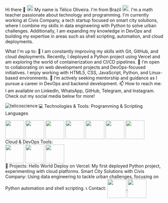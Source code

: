 Hi there 👋 <img src="https://www.kindpng.com/picc/m/130-1309274_br-brazil-flag-icon-brasil-flag-hd-png.png" height=20>
My name is Télico Oliveira. I'm from Brazil <img src="https://www.kindpng.com/picc/m/130-1309274_br-brazil-flag-icon-brasil-flag-hd-png.png" height=20>. I'm a math teacher passionate about technology and programming. I'm currently working at Civis Company, a tech startup focused on smart city solutions, where I combine my skills in data engineering with Python to solve urban challenges. Additionally, I am expanding my knowledge in DevOps and building my expertise in areas such as shell scripting, automation, and cloud deployments.

What I'm up to:
🌱 I am constantly improving my skills with Git, GitHub, and cloud deployments. Recently, I deployed a Python project using Vercel and am exploring the world of containerization and CI/CD pipelines.
👯 I’m open to collaborating on web development projects and DevOps-focused initiatives. I enjoy working with HTML5, CSS, JavaScript, Python, and Linux-based environments.
🤔 I’m actively seeking mentorship and guidance as I pursue a career in DevOps and backend development.
📫 How to reach me: I am available on LinkedIn, WhatsApp, GitHub, Telegram, and Instagram. Check out my social media below for more!

<p><img align="left" src="https://github-readme-stats.vercel.app/api/top-langs?username=telicoscience&show_icons=true&locale=en&layout=compact&theme=dark" alt="telicoscience" /></p>


💻 Technologies & Tools:
Programming & Scripting Languages
<div> <img src="https://cdn.jsdelivr.net/gh/devicons/devicon/icons/bash/bash-plain.svg" align="center" heigth="50" width="60" /> <img src="https://cdn.jsdelivr.net/gh/devicons/devicon/icons/html5/html5-original-wordmark.svg" align="center" heigth="50" width="60"/> <img src="https://cdn.jsdelivr.net/gh/devicons/devicon/icons/css3/css3-original-wordmark.svg" align="center" heigth="50" width="60"/> <img src="https://cdn.jsdelivr.net/gh/devicons/devicon/icons/javascript/javascript-original.svg" align="center" heigth="50" width="60"/> <img src="https://cdn.jsdelivr.net/gh/devicons/devicon/icons/php/php-original.svg" align="center" heigth="50" width="60"/> <img src="https://cdn.jsdelivr.net/gh/devicons/devicon/icons/python/python-original.svg" align="center" heigth="50" width="60"/> <img src="https://cdn.jsdelivr.net/gh/devicons/devicon/icons/c/c-original.svg" align="center" heigth="50" width="60" /> </div>
Cloud & DevOps Tools:
<div> <img src="https://cdn.jsdelivr.net/gh/devicons/devicon/icons/docker/docker-original-wordmark.svg" align="center" heigth="50" width="60"/> <img src="https://cdn.jsdelivr.net/gh/devicons/devicon/icons/linux/linux-original.svg" align="center" heigth="50" width="60"/> <img src="https://cdn.jsdelivr.net/gh/devicons/devicon/icons/git/git-original-wordmark.svg" align="center" heigth="50" width="60"/> </div>
🚀 Projects:
Hello World Deploy on Vercel: My first deployed Python project, experimenting with cloud platforms.
Smart City Solutions with Civis Company: Using data engineering to tackle urban challenges, focusing on Python automation and shell scripting.
📞 Contact:
<a href = "https://www.linkedin.com/in/telicoscience/"> <img src="https://cdn.jsdelivr.net/gh/devicons/devicon/icons/linkedin/linkedin-original.svg" align="center" heigth="50" width="60"/> </a> <a href = "https://www.instagram.com/telico.oliveira/"> <img src="https://logodownload.org/wp-content/uploads/2017/04/instagram-logo.png" align="center" heigth="50" width="60"/> </a>
